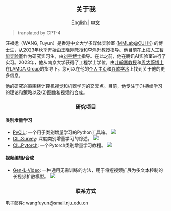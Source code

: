 

<h2 align="center"> 关于我 </h2>
 <p align="center"> <a href="https://github.com/G-U-N/G-U-N/blob/master/README.md"> English </a>| <a href="https://github.com/G-U-N/G-U-N/blob/master/README_ZH.md"> 中文 </a>  </p>

> translated by GPT-4

汪福运（WANG, Fuyun）是香港中文大学多媒体实验室 ([MMLab@CUHK](https://mmlab.ie.cuhk.edu.hk/index.html)) 的博士生，从2023年秋季开始由[王晓刚教授](https://scholar.google.com/citations?user=-B5JgjsAAAAJ&hl=en)和[李鸿升教授](https://scholar.google.com/citations?user=-B5JgjsAAAAJ&hl=en)指导。他目前在[上海人工智能实验室](https://www.shlab.org.cn/)作为研究实习生，由[刘宇博士](https://liuyu.us/)指导。在此之前，他在腾讯AI实验室进行了实习。2023年，他从南京大学获得了工程学士学位，由[叶翰嘉教授](http://www.lamda.nju.edu.cn/yehj/)和[周大蔚博士](http://www.lamda.nju.edu.cn/zhoudw/)在[LAMDA Group](http://www.lamda.nju.edu.cn/CH.MainPage.ashx)的指导下。您可以在他的[个人主页](https://g-u-n.github.io/)和[谷歌学术](https://g-u-n.github.io/)上找到关于他的更多信息。

他的研究兴趣围绕计算机视觉和机器学习的交叉点。目前，他专注于(1)持续学习的理论和策略以及(2)图像和视频的合成。

 <h3 align="center"> 研究项目 </h3>

#### 类别增量学习

- [PyCIL](https://github.com/G-U-N/PyCIL): 一个用于类别增量学习的Python工具箱。  <img src="https://img.shields.io/github/stars/G-U-N/PyCIL?style=social" />
- [CIL.Survey](https://github.com/zhoudw-zdw/CIL_Survey): 深度类别增量学习的综述。  <img src="https://img.shields.io/github/stars/zhoudw-zdw/CIL_Survey?style=social" /> 
- [CIL.Pytorch](https://github.com/G-U-N/a-PyTorch-Tutorial-to-Class-Incremental-Learning): 一个Pytorch类别增量学习教程。 <img src="https://img.shields.io/github/stars/G-U-N/a-PyTorch-Tutorial-to-Class-Incremental-Learning?style=social" />


#### 视频编辑/合成

- [Gen-L-Video](https://github.com/G-U-N/Gen-L-Video): 一种通用无需训练的方法，用于将短视频扩展为多文本控制的长视频扩散模型。 <img src="https://img.shields.io/github/stars/G-U-N/Gen-L-Video?style=social" /> 

 <h3 align="center"> 联系方式 </h3>

电子邮件: wangfuyun@smail.nju.edu.cn
